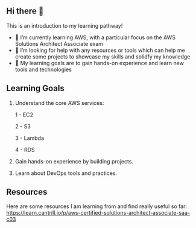 ## Hi there 👋

This is an introduction to my learning pathway!

- 🌱 I’m currently learning AWS, with a particular focus on the AWS Solutions Architect Associate exam
- 🤔 I’m looking for help with any resources or tools which can help me create some projects to showcase my skills and solidfy my knowledge
- 🧠 My learning goals are to gain hands-on experience and learn new tools and technologies

## Learning Goals

1. Understand the core AWS services:

   1 - EC2
   
   2 - S3
  
   3 - Lambda
  
   4 - RDS

2. Gain hands-on experience by building projects.

3. Learn about DevOps tools and practices.

## Resources

Here are some resources I am learning from and find really useful so far:
https://learn.cantrill.io/p/aws-certified-solutions-architect-associate-saa-c03
